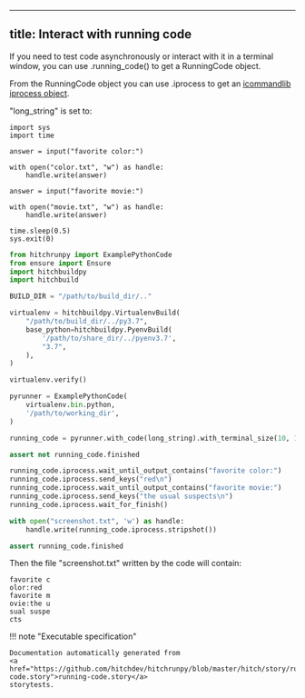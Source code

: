 
---
title: Interact with running code
---



If you need to test code asynchronously or interact
with it in a terminal window, you can use .running_code()
to get a RunningCode object.

From the RunningCode object you can use .iprocess to
get an [icommandlib iprocess object](https://github.com/crdoconnor/icommandlib).


"long_string" is set to:

```
import sys
import time

answer = input("favorite color:")

with open("color.txt", "w") as handle:
    handle.write(answer)

answer = input("favorite movie:")

with open("movie.txt", "w") as handle:
    handle.write(answer)

time.sleep(0.5)
sys.exit(0)

```



```python
from hitchrunpy import ExamplePythonCode
from ensure import Ensure
import hitchbuildpy
import hitchbuild

BUILD_DIR = "/path/to/build_dir/.."

virtualenv = hitchbuildpy.VirtualenvBuild(
    "/path/to/build_dir/../py3.7",
    base_python=hitchbuildpy.PyenvBuild(
        '/path/to/share_dir/../pyenv3.7',
        "3.7",
    ),
)

virtualenv.verify()

pyrunner = ExamplePythonCode(
    virtualenv.bin.python,
    '/path/to/working_dir',
)

```






```python
running_code = pyrunner.with_code(long_string).with_terminal_size(10, 10).running_code()

assert not running_code.finished

running_code.iprocess.wait_until_output_contains("favorite color:")
running_code.iprocess.send_keys("red\n")
running_code.iprocess.wait_until_output_contains("favorite movie:")
running_code.iprocess.send_keys("the usual suspects\n")
running_code.iprocess.wait_for_finish()

with open("screenshot.txt", 'w') as handle:
    handle.write(running_code.iprocess.stripshot())

assert running_code.finished

```






Then the file "screenshot.txt" written by the code will contain:

```
favorite c
olor:red
favorite m
ovie:the u
sual suspe
cts
```








!!! note "Executable specification"

    Documentation automatically generated from 
    <a href="https://github.com/hitchdev/hitchrunpy/blob/master/hitch/story/running-code.story">running-code.story</a>
    storytests.

